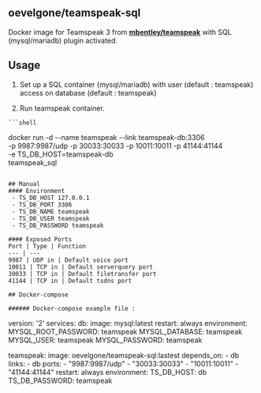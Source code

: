 ## **oevelgone/teamspeak-sql**

  Docker image for Teamspeak 3 
  from [**mbentley/teamspeak**](https://hub.docker.com/r/mbentley/teamspeak/)
  with SQL (mysql/mariadb) plugin activated.

## Usage

  1.  Set up a SQL container (mysql/mariadb) with user (default : teamspeak) access on database (default : teamspeak)

  2. Run teamspeak container.

    ```shell
docker run -d --name teamspeak --link teamspeak-db:3306 \
-p 9987:9987/udp -p 30033:30033 -p 10011:10011 -p 41144:41144 \
-e TS_DB_HOST=teamspeak-db \
teamspeak_sql
```

## Manual
#### Environment
 - TS_DB_HOST 127.0.0.1
 - TS_DB_PORT 3306
 - TS_DB_NAME teamspeak
 - TS_DB_USER teamspeak
 - TS_DB_PASSWORD teamspeak

#### Exposed Ports
Port | Type | Function
--- | ---
9987 | UDP in | Default voice port
10011 | TCP in | Default serverquery port
30033 | TCP in | Default filetransfer port
41144 | TCP in | Default tsdns port

## Docker-compose

###### Docker-compose example file : 
```
version: '2'
services:
  db:
    image: mysql:latest
    restart: always
    environment:
      MYSQL_ROOT_PASSWORD: teamspeak
      MYSQL_DATABASE: teamspeak
      MYSQL_USER: teamspeak
      MYSQL_PASSWORD: teamspeak

  teamspeak:
    image: oevelgone/teamspeak-sql:lastest
    depends_on:
      - db
    links:
      - db
    ports:
      - "9987:9987/udp"
      - "30033:30033"
      - "10011:10011"
      - "41144:41144"
    restart: always
    environment:
      TS_DB_HOST: db
      TS_DB_PASSWORD: teamspeak
```
